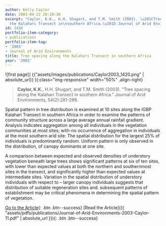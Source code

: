 ```yaml
---
author: Kelly Caylor
date: 2003-04-22 20:10:36
excerpt: "Caylor, K.K., H.H. Shugart, and T.M. Smith (2003). \u201CTree spacing along
  the Kalahari Transect in\nsouthern Africa.\u201D Journal of Arid Environments, 54(2):281-296.\n"
id: 1420
portfolio-item-category:
- publications
portfolio-item-tag:
- '2003'
- Journal of Arid Environments
title: Tree spacing along the Kalahari Transect in southern Africa
year: '2003'
---
```


![first page]( {{"assets/images/publications/Caylor2003_1420.png" | absolute_url}} ){:class="img-responsive" width="50%" .align-right}

> **Caylor, K.K.**, H.H. Shugart, and T.M. Smith (2003). “Tree spacing along the Kalahari Transect in southern Africa.” Journal of Arid Environments, 54(2):281-296.


Spatial pattern in tree distribution is examined at 10 sites along the IGBP Kalahari Transect in southern Africa in order to examine the patterns of community structure across a large average annual rainfall gradient. Analysis indicates aggregation among all individuals in the vegetation communities at most sites; with-no occurrence of aggregation in individuals at the most southern arid site: The spatial distribution for the largest 25% of individuals is predominantly random. Uniform pattern is only observed in the distribution, of canopy dominants at one site. 

A comparison between expected and observed densities of understory vegetation beneath large trees shows significant patterns at six of ten sites, with lower than expected values at both the northern and southernmost sites in the transect, and significantly higher than expected values at intermediate sites. Variation in the spatial distribution of understory individuals with respect to – larger canopy individuals suggests that distribution of suitable regeneration sites and. subsequent patterns of establishment may be critical phenomena in determining the spatial pattern of vegetation.


[Go to the Article](http://dx.doi.org/10.1006/jare.2002.1090){: .btn .btn--success}
[Read the Article]({{ "assets/pdfs/publications/Journal-of-Arid-Environments-2003-Caylor-11.pdf" | absolute_url }}){: .btn .btn--success}
